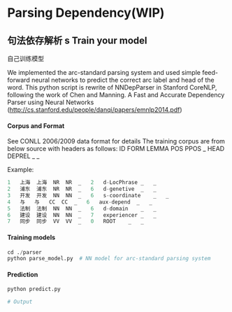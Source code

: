 Parsing Dependency(WIP)
==============================
句法依存解析
s
Train your model
--------------------
自己训练模型

We implemented the arc-standard parsing system and used 
simple feed-forward neural networks to predict the correct arc label and head of the word.
This python script is rewrite of NNDepParser in Stanford CoreNLP, following the work of Chen and Manning.
A Fast and Accurate Dependency Parser using Neural Networks
(http://cs.stanford.edu/people/danqi/papers/emnlp2014.pdf)

#### Corpus and Format
See CONLL 2006/2009 data format for details
The training corpus are from below source with headers as follows:
ID FORM LEMMA POS PPOS _ HEAD DEPREL _ _

Example:
```python
1	上海	上海	NR	NR	_	2	d-LocPhrase	_	_
2	浦东	浦东	NR	NR	_	6	d-genetive	_	_
3	开发	开发	NN	NN	_	6	s-coordinate	_	_
4	与	与	CC	CC	_	6	aux-depend	_	_
5	法制	法制	NN	NN	_	6	d-domain	_	_
6	建设	建设	NN	NN	_	7	experiencer	_	_
7	同步	同步	VV	VV	_	0	ROOT	_	_
```

#### Training models
```python
cd ./parser
python parse_model.py  # NN model for arc-standard parsing system 

```

#### Prediction
```python
python predict.py

# Output


```

